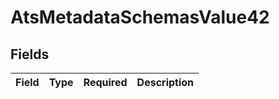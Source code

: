 # AtsMetadataSchemasValue42


## Fields

| Field       | Type        | Required    | Description |
| ----------- | ----------- | ----------- | ----------- |
